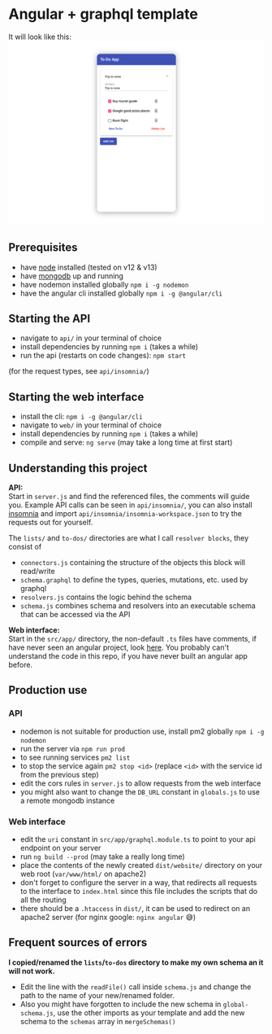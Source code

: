 # Angular + graphql template

It will look like this:
![preview.png](https://raw.githubusercontent.com/Pixelcomet/angular-graphql-template/master/preview.png)

## Prerequisites

-   have [node](https://nodejs.org/en/) installed (tested on v12 & v13)
-   have [mongodb](https://docs.mongodb.com/manual/installation/) up and running
-   have nodemon installed globally `npm i -g nodemon`
-   have the angular cli installed globally `npm i -g @angular/cli`

## Starting the API

-   navigate to `api/` in your terminal of choice
-   install dependencies by running `npm i` (takes a while)
-   run the api (restarts on code changes): `npm start`

(for the request types, see `api/insomnia/`)

## Starting the web interface

-   install the cli: `npm i -g @angular/cli`
-   navigate to `web/` in your terminal of choice
-   install dependencies by running `npm i` (takes a while)
-   compile and serve: `ng serve` (may take a long time at first start)

## Understanding this project

**API:**  
Start in `server.js` and find the referenced files, the comments will guide you. Example API calls can be seen in `api/insomnia/`, you can also install [insomnia](https://insomnia.rest) and import `api/insomnia/insomnia-workspace.json` to try the requests out for yourself.

The `lists/` and `to-dos/` directories are what I call `resolver blocks`, they consist of

-   `connectors.js` containing the structure of the objects this block will read/write
-   `schema.graphql` to define the types, queries, mutations, etc. used by graphql
-   `resolvers.js` contains the logic behind the schema
-   `schema.js` combines schema and resolvers into an executable schema that can be accessed via the API

**Web interface:**  
Start in the `src/app/` directory, the non-default `.ts` files have comments, if have never seen an angular project, look [here](https://angular.io/start). You probably can't understand the code in this repo, if you have never built an angular app before.

## Production use

### API

-   nodemon is not suitable for production use, install pm2 globally `npm i -g nodemon`
-   run the server via `npm run prod`
-   to see running services `pm2 list`
-   to stop the service again `pm2 stop <id>` (replace `<id>` with the service id from the previous step)
-   edit the cors rules in `server.js` to allow requests from the web interface
-   you might also want to change the `DB_URL` constant in `globals.js` to use a remote mongodb instance

### Web interface

-   edit the `uri` constant in `src/app/graphql.module.ts` to point to your api endpoint on your server
-   run `ng build --prod` (may take a really long time)
-   place the contents of the newly created `dist/website/` directory on your web root (`var/www/html/` on apache2)
-   don't forget to configure the server in a way, that redirects all requests to the interface to `index.html` since this file includes the scripts that do all the routing
-   there should be a `.htaccess` in `dist/`, it can be used to redirect on an apache2 server (for nginx google: `nginx angular` 😅)

## Frequent sources of errors

**I copied/renamed the `lists`/`to-dos` directory to make my own schema an it will not work.**

-   Edit the line with the `readFile()` call inside `schema.js` and change the path to the name of your new/renamed folder.
-   Also you might have forgotten to include the new schema in `global-schema.js`, use the other imports as your template and add the new schema to the `schemas` array in `mergeSchemas()`
